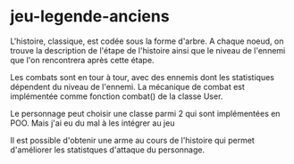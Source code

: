 # jeu-legende-anciens

L'histoire, classique, est codée sous la forme d'arbre. A chaque noeud, on trouve la description de l'étape de l'histoire ainsi que le niveau de l'ennemi que l'on rencontrera après cette étape. 

Les combats sont en tour à tour, avec des ennemis dont les statistiques dépendent du niveau de l'ennemi.
La mécanique de combat est implémentée comme fonction combat() de la classe User.

Le personnage peut choisir une classe parmi 2 qui sont implémentées en POO. Mais j'ai eu du mal à les intégrer au jeu

Il est possible d'obtenir une arme au cours de l'histoire qui permet d'améliorer les statistques d'attaque du personnage.

